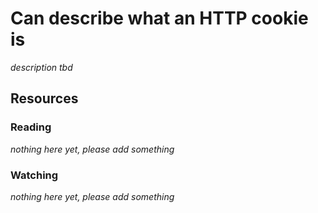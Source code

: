# Can describe what an HTTP cookie is
_description tbd_
## Resources
### Reading
_nothing here yet, please add something_
### Watching
_nothing here yet, please add something_
